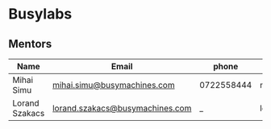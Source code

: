 # Busylabs

## Mentors

| Name              | Email                               |    phone      | githubId      | skypeId                        |
|-------------------|-------------------------------------|---------------|---------------|--------------------------------|
| Mihai Simu        | mihai.simu@busymachines.com         | 0722558444    | mihaiSimu     | simu.mihai.stelian@gmail.com   |
| Lorand Szakacs    | lorand.szakacs@busymachines.com     | _             | lorandszakacs |  _                             |


